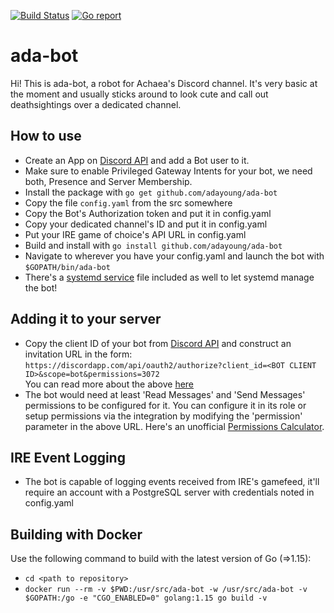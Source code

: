 [![Build Status](https://travis-ci.org/adayoung/ada-bot.svg?branch=master)](https://travis-ci.org/adayoung/ada-bot)
[![Go report](https://goreportcard.com/badge/adayoung/ada-bot)](https://goreportcard.com/report/adayoung/ada-bot)

# ada-bot
Hi! This is ada-bot, a robot for Achaea's Discord channel. It's very basic at the moment and usually sticks around to look cute and call out deathsightings over a dedicated channel.

## How to use

 * Create an App on [Discord API](https://discordapp.com/developers/applications/me) and add a Bot user to it.
 * Make sure to enable Privileged Gateway Intents for your bot, we need both, Presence and Server Membership.
 * Install the package with `go get github.com/adayoung/ada-bot`
 * Copy the file `config.yaml` from the src somewhere
 * Copy the Bot's Authorization token and put it in config.yaml
 * Copy your dedicated channel's ID and put it in config.yaml
 * Put your IRE game of choice's API URL in config.yaml
 * Build and install with `go install github.com/adayoung/ada-bot`
 * Navigate to wherever you have your config.yaml and launch the bot with `$GOPATH/bin/ada-bot`
 * There's a [systemd service](https://www.freedesktop.org/software/systemd/man/systemd.service.html) file included as well to let systemd manage the bot!

## Adding it to your server

 * Copy the client ID of your bot from [Discord API](https://discordapp.com/developers/applications/me) and construct an invitation URL in the form:  
    `https://discordapp.com/api/oauth2/authorize?client_id=<BOT CLIENT ID>&scope=bot&permissions=3072`  
    You can read more about the above [here](https://discordapp.com/developers/docs/topics/oauth2#adding-bots-to-guilds)
 * The bot would need at least 'Read Messages' and 'Send Messages' permissions to be configured for it. You can configure it in its role or setup permissions via the integration by modifying the 'permission' parameter in the above URL. Here's an unofficial [Permissions Calculator](https://discordapi.com/permissions.html).

## IRE Event Logging

 * The bot is capable of logging events received from IRE's gamefeed, it'll require an account with a PostgreSQL server with credentials noted in config.yaml

## Building with Docker
Use the following command to build with the latest version of Go (=>1.15):  
 * `cd <path to repository>`
 * `docker run --rm -v $PWD:/usr/src/ada-bot -w /usr/src/ada-bot -v $GOPATH:/go -e "CGO_ENABLED=0" golang:1.15 go build -v`
